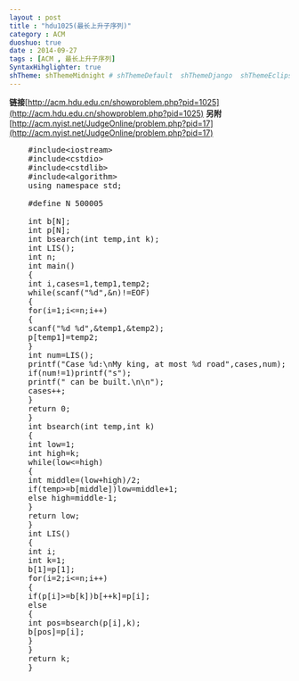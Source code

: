 ```yaml
---
layout : post
title : "hdu1025(最长上升子序列)"
category : ACM
duoshuo: true
date : 2014-09-27
tags : [ACM , 最长上升子序列]
SyntaxHihglighter: true
shTheme: shThemeMidnight # shThemeDefault  shThemeDjango  shThemeEclipse  shThemeEmacs  shThemeFadeToGrey  shThemeMidnight  shThemeRDark
---
```


**链接**[http://acm.hdu.edu.cn/showproblem.php?pid=1025](http://acm.hdu.edu.cn/showproblem.php?pid=1025)
**另附**[http://acm.nyist.net/JudgeOnline/problem.php?pid=17](http://acm.nyist.net/JudgeOnline/problem.php?pid=17)

<!-- more -->

<pre class="brush: c; ">
	#include&lt;iostream&gt;
	#include&lt;cstdio&gt;
	#include&lt;cstdlib&gt;
	#include&lt;algorithm&gt;
	using namespace std;
	
	#define N 500005
	
	int b[N];
	int p[N];
	int bsearch(int temp,int k);
	int LIS();
	int n;
	int main()
	{
	int i,cases=1,temp1,temp2;
	while(scanf("%d",&n)!=EOF)
	{
	for(i=1;i<=n;i++)
	{
	scanf("%d %d",&temp1,&temp2);
	p[temp1]=temp2;
	}
	int num=LIS();
	printf("Case %d:\nMy king, at most %d road",cases,num);
	if(num!=1)printf("s");
	printf(" can be built.\n\n");
	cases++;
	}
	return 0;
	}
	int bsearch(int temp,int k)
	{
	int low=1;
	int high=k;
	while(low<=high)
	{
	int middle=(low+high)/2;
	if(temp>=b[middle])low=middle+1;
	else high=middle-1;
	}
	return low;
	}
	int LIS()
	{
	int i;
	int k=1;
	b[1]=p[1];
	for(i=2;i<=n;i++)
	{
	if(p[i]>=b[k])b[++k]=p[i];
	else 
	{
	int pos=bsearch(p[i],k);
	b[pos]=p[i];
	}
	}
	return k;
	}
</pre>
